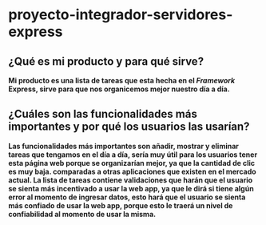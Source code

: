 # proyecto-integrador-servidores-express
## ¿Qué es mi producto y para qué sirve?
**Mi producto es una lista de tareas que esta hecha en el _Framework_ Express, sirve para que nos organicemos mejor nuestro día a día.**
## ¿Cuáles son las funcionalidades más importantes y por qué los usuarios las usarían?
**Las funcionalidades más importantes son añadir, mostrar y eliminar tareas que tengamos en el día a día, sería muy útil para los usuarios tener esta página web porque se organizarían mejor, ya que la cantidad de clic es muy baja.
comparadas a otras aplicaciones que existen en el mercado actual. La lista de tareas contiene validaciones que harán que el usuario se sienta más incentivado a usar la web app, ya que le dirá si tiene algún 
error al momento de ingresar datos, esto hará que el usuario se sienta más confiado de usar la web app, porque esto le traerá un nivel de confiabilidad al momento de usar la misma.**
